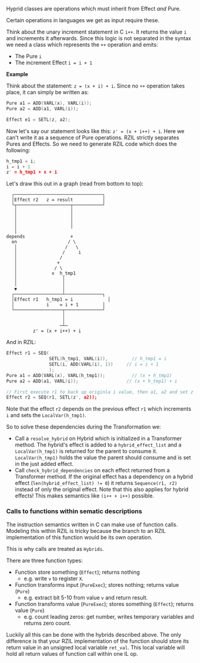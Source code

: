 Hyprid classes are operations which must inherit from Effect _and_ Pure.

Certain operations in languages we get as input require these.

Think about the unary increment statement in C `i++`. It returns the value `i` and increments it afterwards.
Since this logic is not separated in the syntax we need a class which represents the `++` operation and
emits:
- The Pure `i`
- The increment Effect `i = i + 1`

**Example**

Think about the statement: `z = (x + i) + i`.
Since no `++` operation takes place, it can simply be written as:

```c
Pure a1 = ADD(VARL(x), VARL(i));
Pure a2 = ADD(a1, VARL(i));

Effect e1 = SETL(z, a2);
```

Now let's say our statement looks like this: `z' = (x + i++) + i`.
Here we can't write it as a sequence of Pure operations.
RZIL strictly separates Pures and Effects. So we need to generate RZIL code which does the following:

```c
h_tmp1 = i;
i = i + 1
z' = h_tmp1 + x + i
```

Let's draw this out in a graph (read from bottom to top):

```
  ┌─────────────────────────────────┐
  │Effect r2   z = result           │
  └┬────────────────────┬───────────┘
   │                    │
   │                    │
   │                    │
   │                    │
   │
depends                 +
  on                   / \
   │                  /   \
   │                 /     i
   │                /
   │               +
   │              / \
   │             x  h_tmp1
   │                 │
   │                 │
   ▼                 │
  ┌──────────────────┴──────────────┐
  │Effect r1   h_tmp1 = i             │
  │            i    = i + 1         │
  └──────────────────┬──────────────┘
                     │
                     │
                    ─┴─
          z' = (x + i++) + i
```

And in RZIL:

```c
Effect r1 = SEQ(
                SETL(h_tmp1, VARL(i)),         // h_tmp1 = i
                SETL(i, ADD(VARL(i), 1))     // i = i + 1
                );
Pure a1 = ADD(VARL(x), VARL(h_tmp1));          // (x + h_tmp1)
Pure a2 = ADD(a1, VARL(i));                  // (x + h_tmp1) + i

// First execute r1 to back up originla i value, then a1, a2 and set z' (execute r2)
Effect r2 = SEQ(r1, SETL(z', a2));
```
Note that the effect `r2` depends on the previous effect `r1` which increments `i` and sets
the `LocalVar(h_tmp1)`.

So to solve these dependencies during the Transformation we:
- Call a `resolve_hybrid` on Hybrid which is initialized in a Transformer method.
The hybrid's effect is added to a `hybrid_effect_list` and a `LocalVar(h_tmp1)` is returned for the parent to consume it.
`LocalVar(h_tmp1)` holds the value the parent should consume and is set in the just added effect.
- Call `check_hybrid_dependencies` on each effect returned from a Transformer method.
If the original effect has a dependency on a hybrid effect (`len(hybrid_effect_list) != 0`)
it returns `Sequence(r1, r2)` instead of only the original effect.
Note that this also applies for hybrid effects! This makes semantics like `(i++ + i++)` possible.

### Calls to functions within sematic descriptions

The instruction semantics written in C can make use of function calls.
Modeling this within RZIL is tricky because the branch to an RZIL implementation of this function would be its own operation.

This is why calls are treated as `Hybrids`.

There are three function types:
- Function store something (`Effect`); returns nothing
  - e.g. write `v` to register `X`.
- Function transforms input (`PureExec`); stores nothing; returns value (`Pure`)
  - e.g. extract bit 5-10 from value `v` and return result.
- Function transforms value (`PureExec`); stores something (`Effect`); returns value (`Pure`)
  - e.g. count leading zeros: get number, writes temporary variables and returns zero count.

Luckily all this can be done with the hybrids described above.
The only difference is that your RZIL implementation of the function should store its return value in
an unsigned local variable `ret_val`. This local variable will hold all return values of function call within one IL op.
